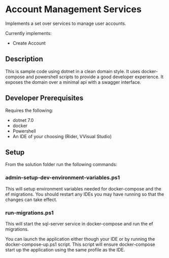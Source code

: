 # Account Management Services
Implements a set over services to manage user accounts.

Currently implements:
+ Create Account

## Description ##
This is sample code using dotnet in a clean domain style.  It uses docker-compose and powershell scripts to provide a good developer experience.  It exposes the domain over a minimal api with a swagger interface.

## Developer Prerequisites ##
Requires the following:
+ dotnet 7.0
+ docker
+ Powershell
+ An IDE of your choosing (Rider, VVisual Studio)

## Setup ##
From the solution folder run the following commands:
### admin-setup-dev-environment-variables.ps1 ###
This will setup environment variables needed for docker-compose and the ef migrations.  You should restart any IDEs you may have running so that the changes can take effect.

### run-migrations.ps1  ##
This will start the sql-server service in docker-compose and run the ef migrations.

You can launch the application either though your IDE or by running the docker-compose-up.ps1 script.  This script will ensure docker-compose start up the application using the same profile as the IDE.





